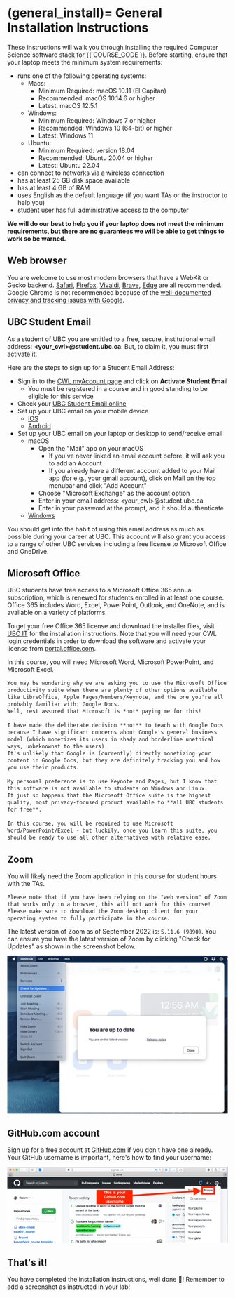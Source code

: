 (general_install)=
General Installation Instructions
=======================

<!-- Open links in a new tab unless they have the `` attribute -->
<head>
    <base target="_blank">
</head>

These instructions will walk you through installing the required Computer Science software stack for {{ COURSE_CODE }}. 
Before starting, ensure that your laptop meets the minimum system requirements:

- runs one of the following operating systems: 
    - Macs: 
        - Minimum Required: macOS 10.11 (El Capitan)
        - Recommended: macOS 10.14.6 or higher
        - Latest: macOS 12.5.1
    - Windows: 
        - Minimum Required: Windows 7 or higher
        - Recommended: Windows 10 (64-bit) or higher
        - Latest: Windows 11
    - Ubuntu: 
        - Minimum Required: version 18.04
        - Recommended: Ubuntu 20.04 or higher
        - Latest: Ubuntu 22.04
- can connect to networks via a wireless connection
- has at least 25 GB disk space available
- has at least 4 GB of RAM
- uses English as the default language (if you want TAs or the instructor to help you)
- student user has full administrative access to the computer

**We will do our best to help you if your laptop does not meet the minimum requirements, but there are no guarantees we will be able to get things to work so be warned.**

## Web browser

You are welcome to use most modern browsers that have a WebKit or Gecko backend.
[Safari](https://www.apple.com/ca/safari/), [Firefox](https://www.mozilla.org/en-CA/firefox/new/?redirect_source=firefox-com), [Vivaldi](https://vivaldi.com), [Brave](https://brave.com), [Edge](https://www.microsoft.com/en-us/edge) are all recommended.
Google Chrome is not recommended because of the [well-documented privacy and tracking issues with Google](https://www.forbes.com/sites/zakdoffman/2021/03/20/stop-using-google-chrome-on-apple-iphone-12-pro-max-ipad-and-macbook-pro/).

## UBC Student Email

As a student of UBC you are entitled to a free, secure, institutional email address: **<your_cwl>@student.ubc.ca**.
But, to claim it, you must first activate it.

Here are the steps to sign up for a Student Email Address:

- Sign in to the [CWL myAccount page](https://www.myaccount.ubc.ca/myAccount/login.xhtml) and click on **Activate Student Email**
    - You must be registered in a course and in good standing to be eligible for this service
- Check your [UBC Student Email online](https://webmail.student.ubc.ca/)
- Set up your UBC email on your mobile device
    - [iOS](https://ubc.service-now.com/kb_view.do?sysparm_article=KB0016885)
    - [Android](https://ubc.service-now.com/kb_view.do?sysparm_article=KB0016889)
- Set up your UBC email on your laptop or desktop to send/receive email
    - macOS
        - Open the "Mail" app on your macOS
            - If you've never linked an email account before, it will ask you to add an Account
            - If you already have a different account added to your Mail app (for e.g., your gmail account), click on Mail on the top menubar and click "Add Account"
        - Choose "Microsoft Exchange" as the account option
        - Enter in your email address: <your_cwl>@student.ubc.ca
        - Enter in your password at the prompt, and it should authenticate
    - [Windows](https://ubc.service-now.com/kb_view.do?sysparm_article=KB0016884)

You should get into the habit of using this email address as much as possible during your career at UBC.
This account will also grant you access to a range of other UBC services including a free license to Microsoft Office and OneDrive.

## Microsoft Office

UBC students have free access to a Microsoft Office 365 annual subscription, which is renewed for students enrolled in at least one course.
Office 365 includes Word, Excel, PowerPoint, Outlook, and OneNote, and is available on a variety of platforms.

To get your free Office 365 license and download the installer files, visit [UBC IT](https://it.ubc.ca/services/desktop-print-services/software-licensing/office-365-students) for the installation instructions.
Note that you will need your CWL login credentials in order to download the software and activate your license from [portal.office.com](https://portal.office.com).

In this course, you will need Microsoft Word, Microsoft PowerPoint, and Microsoft Excel.

```{important}
You may be wondering why we are asking you to use the Microsoft Office productivity suite when there are plenty of other options available like LibreOffice, Apple Pages/Numbers/Keynote, and the one you're all probably familiar with: Google Docs.
Well, rest assured that Microsoft is *not* paying me for this! 

I have made the deliberate decision **not** to teach with Google Docs because I have significant concerns about Google's general business model (which monetizes its users in shady and borderline unethical ways, unbeknownst to the users).
It's unlikely that Google is (currently) directly monetizing your content in Google Docs, but they are definitely tracking you and how you use their products.

My personal preference is to use Keynote and Pages, but I know that this software is not available to students on Windows and Linux.
It just so happens that the Microsoft Office suite is the highest quality, most privacy-focused product available to **all UBC students for free**.

In this course, you will be required to use Microsoft Word/PowerPoint/Excel - but luckily, once you learn this suite, you should be ready to use all other alternatives with relative ease.
```

## Zoom

You will likely need the Zoom application in this course for student hours with the TAs.

```{important}
Please note that if you have been relying on the "web version" of Zoom that works only in a browser, this will not work for this course! Please make sure to download the Zoom desktop client for your operating system to fully participate in the course.
```

The latest version of Zoom as of September 2022 is: `5.11.6 (9890)`.
You can ensure you have the latest version of Zoom by clicking "Check for Updates" as shown in the screenshot below.

<img src="images/zoom.png" alt = "Zoom 'Check for Updates' showing the latest version of Zoom is installed."/>

## GitHub.com account

Sign up for a free account at [GitHub.com](https://github.com/) if you don't have one already.
Your GitHub username is important, here's how to find your username:

<img src="images/github_account.png" alt = "Pointing to the top right once you log into GitHub.com to identify your username."/>

## That's it!

You have completed the installation instructions, well done 🙌!
Remember to add a screenshot as instructed in your lab!